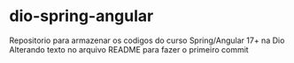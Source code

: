 # dio-spring-angular
Repositorio para armazenar os codigos do curso Spring/Angular 17+ na Dio
Alterando texto no arquivo README para fazer o primeiro commit